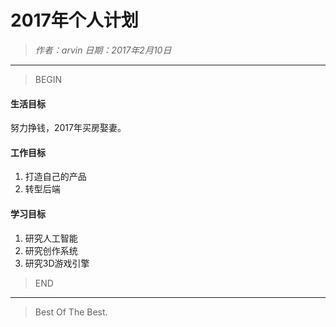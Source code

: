 **2017年个人计划**
======================================

>*作者：arvin 日期：2017年2月10日*

-----------

>BEGIN

#### 生活目标

努力挣钱，2017年买房娶妻。

#### 工作目标

1. 打造自己的产品
2. 转型后端

#### 学习目标

1. 研究人工智能
2. 研究创作系统
3. 研究3D游戏引擎

>END

-----------

>Best Of The Best.
